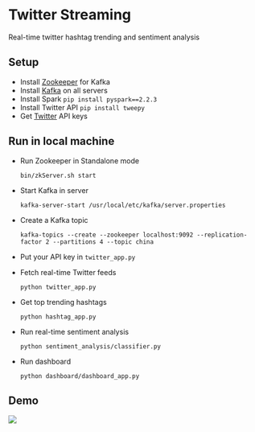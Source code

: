# Twitter Streaming

Real-time twitter hashtag trending and sentiment analysis

## Setup
* Install [Zookeeper](https://zookeeper.apache.org/releases.html) for Kafka
* Install [Kafka](https://kafka.apache.org/downloads) on all servers
* Install Spark `pip install pyspark==2.2.3`
* Install Twitter API `pip install tweepy`
* Get [Twitter](https://developer.twitter.com/en/apps) API keys

## Run in local machine
* Run Zookeeper in Standalone mode 

    `bin/zkServer.sh start`
    
* Start Kafka in server

    `kafka-server-start /usr/local/etc/kafka/server.properties`

* Create a Kafka topic

    `kafka-topics --create --zookeeper localhost:9092 --replication-factor 2 --partitions 4 --topic china`
    
* Put your API key in `twitter_app.py`
* Fetch real-time Twitter feeds

    `python twitter_app.py`

* Get top trending hashtags

    `python hashtag_app.py`

* Run real-time sentiment analysis

    `python sentiment_analysis/classifier.py`

* Run dashboard

    `python dashboard/dashboard_app.py`

## Demo
![](https://github.com/joeyhaohao/twitter_streaming/blob/master/demo.png)

